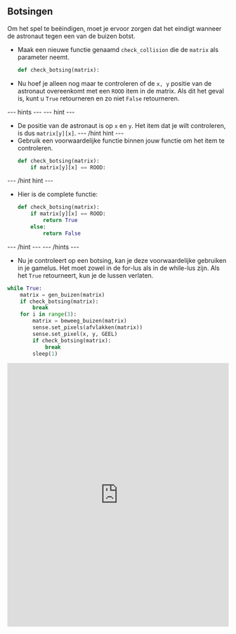## Botsingen

Om het spel te beëindigen, moet je ervoor zorgen dat het eindigt wanneer de astronaut tegen een van de buizen botst.

- Maak een nieuwe functie genaamd `check_collision` die de `matrix` als parameter neemt.

    ```python
    def check_botsing(matrix):
    ```

- Nu hoef je alleen nog maar te controleren of de `x, y` positie van de astronaut overeenkomt met een `ROOD` item in de matrix. Als dit het geval is, kunt u `True` retourneren en zo niet `False` retourneren.

--- hints --- --- hint ---
- De positie van de astronaut is op `x` en `y`. Het item dat je wilt controleren, is dus `matrix[y][x]`. --- /hint hint ---
- Gebruik een voorwaardelijke functie binnen jouw functie om het item te controleren.
  ```python
  def check_botsing(matrix):
      if matrix[y][x] == ROOD:
  ```
--- /hint hint ---
- Hier is de complete functie:
  ```python
  def check_botsing(matrix):
      if matrix[y][x] == ROOD:
          return True
      else:
          return False
  ```
--- /hint --- --- /hints ---

- Nu je controleert op een botsing, kan je deze voorwaardelijke gebruiken in je gamelus. Het moet zowel in de for-lus als in de while-lus zijn. Als het `True` retourneert, kun je de lussen verlaten.

```python
while True:
    matrix = gen_buizen(matrix)
    if check_botsing(matrix):
        break
    for i in range(3):
        matrix = beweeg_buizen(matrix)
        sense.set_pixels(afvlakken(matrix))
        sense.set_pixel(x, y, GEEL)   
        if check_botsing(matrix):
            break
        sleep(1)
```
 <iframe src="https://trinket.io/embed/python/d3b08137fd" width="100%" height="600" frameborder="0" marginwidth="0" marginheight="0" allowfullscreen mark="crwd-mark"></iframe>

